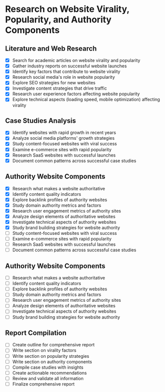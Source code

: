 # Research on Website Virality, Popularity, and Authority Components

## Literature and Web Research

- [x] Search for academic articles on website virality and popularity
- [x] Gather industry reports on successful website launches
- [x] Identify key factors that contribute to website virality
- [x] Research social media's role in website popularity
- [x] Explore SEO strategies for new websites
- [x] Investigate content strategies that drive traffic
- [x] Research user experience factors affecting website popularity
- [x] Explore technical aspects (loading speed, mobile optimization) affecting virality

## Case Studies Analysis

- [x] Identify websites with rapid growth in recent years
- [x] Analyze social media platforms' growth strategies
- [x] Study content-focused websites with viral success
- [x] Examine e-commerce sites with rapid popularity
- [x] Research SaaS websites with successful launches
- [x] Document common patterns across successful case studies

## Authority Website Components

- [x] Research what makes a website authoritative
- [x] Identify content quality indicators
- [x] Explore backlink profiles of authority websites
- [x] Study domain authority metrics and factors
- [x] Research user engagement metrics of authority sites
- [x] Analyze design elements of authoritative websites
- [x] Investigate technical aspects of authority websites
- [x] Study brand building strategies for website authority
- [ ] Study content-focused websites with viral success
- [ ] Examine e-commerce sites with rapid popularity
- [ ] Research SaaS websites with successful launches
- [ ] Document common patterns across successful case studies

## Authority Website Components

- [ ] Research what makes a website authoritative
- [ ] Identify content quality indicators
- [ ] Explore backlink profiles of authority websites
- [ ] Study domain authority metrics and factors
- [ ] Research user engagement metrics of authority sites
- [ ] Analyze design elements of authoritative websites
- [ ] Investigate technical aspects of authority websites
- [ ] Study brand building strategies for website authority

## Report Compilation

- [ ] Create outline for comprehensive report
- [ ] Write section on virality factors
- [ ] Write section on popularity strategies
- [ ] Write section on authority components
- [ ] Compile case studies with insights
- [ ] Create actionable recommendations
- [ ] Review and validate all information
- [ ] Finalize comprehensive report
